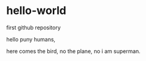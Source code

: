 # hello-world
first github repository

hello puny humans,

here comes the bird, no the plane, no i am superman.
